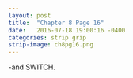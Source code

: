 ```yaml
---
layout: post
title:  "Chapter 8 Page 16"
date:   2016-07-18 19:00:16 -0400
categories: strip grip
strip-image: ch8pg16.png
---
```

-and SWITCH.  
